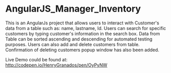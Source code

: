 # AngularJS_Manager_Inventory

This is an AngularJs project that allows users to interact with Customer's data from a table such as: name, lastname, Id. Users can search for specific customers by typing customer's information in the search box. Data from Table can be sorted ascending and descending for automated testing purposes. Users can also add and delete customers from table. Confirmation of deleting customers popup window has also been added.

Live Demo could be found at: http://codepen.io/HenryGranados/pen/OyPyNW

